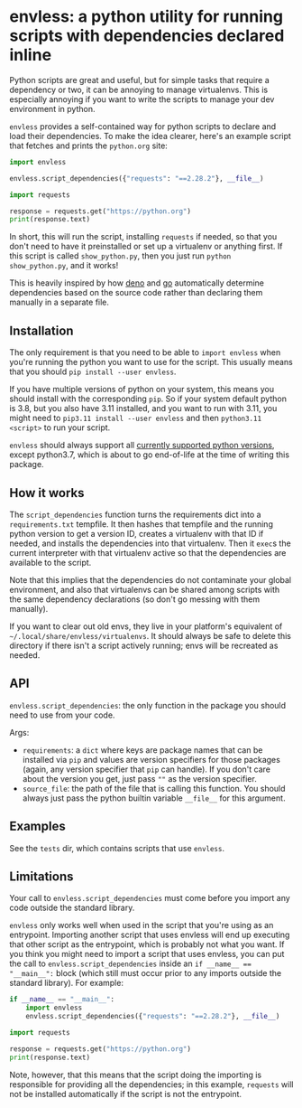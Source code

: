 # envless: a python utility for running scripts with dependencies declared inline

Python scripts are great and useful, but for simple tasks that require a
dependency or two, it can be annoying to manage virtualenvs. This is especially
annoying if you want to write the scripts to manage your dev environment in python.

`envless` provides a self-contained way for python scripts to declare and load
their dependencies. To make the idea clearer, here's an example script that
fetches and prints the `python.org` site:

```python
import envless

envless.script_dependencies({"requests": "==2.28.2"}, __file__)

import requests

response = requests.get("https://python.org")
print(response.text)
```

In short, this will run the script, installing `requests` if needed, so that
you don't need to have it preinstalled or set up a virtualenv or anything
first. If this script is called `show_python.py`, then you just run `python
show_python.py`, and it works!

This is heavily inspired by how
[deno](https://deno.land/manual@v1.31.3/examples/manage_dependencies) and
[go](https://go.dev/blog/using-go-modules) automatically determine dependencies
based on the source code rather than declaring them manually in a separate file.

## Installation

The only requirement is that you need to be able to `import envless` when
you're running the python you want to use for the script. This usually means
that you should `pip install --user envless`.

If you have multiple versions of python on your system, this means you should
install with the corresponding `pip`. So if your system default python is 3.8,
but you also have 3.11 installed, and you want to run with 3.11, you might need
to `pip3.11 install --user envless` and then `python3.11 <script>` to run your
script.

`envless` should always support all
[currently supported python versions](https://devguide.python.org/versions/),
except python3.7, which is about to go end-of-life at the time of writing this
package.

## How it works

The `script_dependencies` function turns the requirements dict into a
`requirements.txt` tempfile. It then hashes that tempfile and the running
python version to get a version ID, creates a virtualenv with that ID if
needed, and installs the dependencies into that virtualenv. Then it `exec`s the
current interpreter with that virtualenv active so that the dependencies are
available to the script.

Note that this implies that the dependencies do not contaminate your global
environment, and also that virtualenvs can be shared among scripts with the
same dependency declarations (so don't go messing with them manually).

If you want to clear out old envs, they live in your platform's equivalent of
`~/.local/share/envless/virtualenvs`. It should always be safe to delete this
directory if there isn't a script actively running; envs will be recreated as
needed.

## API

`envless.script_dependencies`: the only function in the package you should need
to use from your code.

Args:
- `requirements`: a `dict` where keys are package names that can be installed
  via `pip` and values are version specifiers for those packages (again, any
  version specifier that `pip` can handle). If you don't care about the version
  you get, just pass `""` as the version specifier.
- `source_file`: the path of the file that is calling this function. You should
  always just pass the python builtin variable `__file__` for this argument.

## Examples

See the `tests` dir, which contains scripts that use `envless`.

## Limitations

Your call to `envless.script_dependencies` must come before you import any code
outside the standard library.

`envless` only works well when used in the script that you're using as an
entrypoint. Importing another script that uses envless will end up executing
that other script as the entrypoint, which is probably not what you want. If
you think you might need to import a script that uses envless, you can put the
call to `envless.script_dependencies` inside an `if __name__ == "__main__":`
block (which still must occur prior to any imports outside the standard
library). For example:
```python
if __name__ == "__main__":
    import envless
    envless.script_dependencies({"requests": "==2.28.2"}, __file__)

import requests

response = requests.get("https://python.org")
print(response.text)
```

Note, however, that this means that the script doing the importing is
responsible for providing all the dependencies; in this example, `requests`
will not be installed automatically if the script is not the entrypoint.

